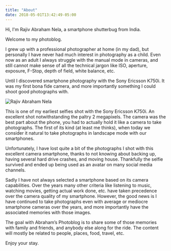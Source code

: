 ```yaml
---
title: "About"
date: 2018-05-01T13:42:49-05:00
---
```


Hi, I'm Rajiv Abraham Nela, a smartphone shutterbug from India.

Welcome to my photoblog.

I grew up with a professional photographer at home (in my dad), but personally I have never had much interest in photography as a child. Even now as an adult I always struggle with the manual mode in cameras, and still cannot make sense of all the technical jargon like ISO, aperture, exposure, F-Stop, depth of field, white balance, etc.

Until I discovered smartphone photography with the Sony Ericsson K750i. It was my first bona fide camera, and more importantly something I could shoot good photographs with.

![Rajiv Abraham Nela](/images/SEK750i.jpg "Rajiv Abraham Nela")

This is one of my earliest selfies shot with the Sony Ericsson K750i. An excellent shot notwithstanding the paltry 2 megapixels. The camera was the best part about the phone, you had to actually hold it like a camera to take photographs. The first of its kind (at least me thinks), when today we consider it natural to take photographs in landscape mode with our smartphones.

Unfortunately, I have lost quite a bit of the photographs I shot with this excellent camera smartphone, thanks to not knowing about backing up, having several hard drive crashes, and moving house. Thankfully the selfie survived and ended up being used as an avatar on many social media channels.

Sadly I have not always selected a smartphone based on its camera capabilities. Over the years many other criteria like listening to music, watching movies, getting actual work done, etc. have taken precedence over the camera quality of my smartphone. However, the good news is I have continued to take photographs even with average or mediocre smartphone cameras over the years, and more importantly have the associated memories with those images.

The goal with Abraham’s Photoblog is to share some of those memories with family and friends, and anybody else along for the ride. The content will mostly be related to people, places, food, travel, etc.

Enjoy your stay.